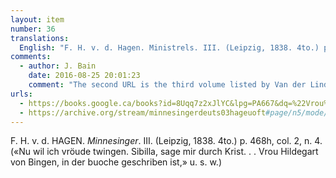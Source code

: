 ```yaml
---
layout: item
number: 36
translations:
  English: "F. H. v. d. Hagen. Ministrels. III. (Leipzig, 1838. 4to.) p. 468h, col. 2, n. 4. (\"Now I want to press together with joy. Sybil, tell me through Christ … Lady Hildegard of Bingen, in the book it is written,\" Etc.) [Trans. J. Bock]"
comments:
  - author: J. Bain
    date: 2016-08-25 20:01:23
    comment: "The second URL is the third volume listed by Van der Linde, but his reference is not on p.468. I haven't been able to locate the poem in this volume (if you find it, please let me know!). I have, however, found a reference to the line from the poem in a couple of other sources on German song. The first URL will take you to <em>Nachträge und Korrekturen</em>, edited by Burghart Wachinger, to the page that the reference appears in an entry on Hildegard written by Michael Embach."
urls:
  - https://books.google.ca/books?id=8Uqq7z2xJlYC&lpg=PA667&dq=%22Vrou%20Hildegart%20von%20Bingen%2C%20in%20der%22&pg=PA667#v=onepage&q&f=false
  - https://archive.org/stream/minnesingerdeuts03hageuoft#page/n5/mode/2up
---
```


F. H. v. d. HAGEN. <em>Minnesinger</em>. III. (Leipzig, 1838. 4to.) p. 468h, col. 2, n. 4. («Nu wil ich vröude twingen. Sibilla, sage mir durch Krist. . . Vrou Hildegart von Bingen, in der buoche geschriben ist,» u. s. w.)

